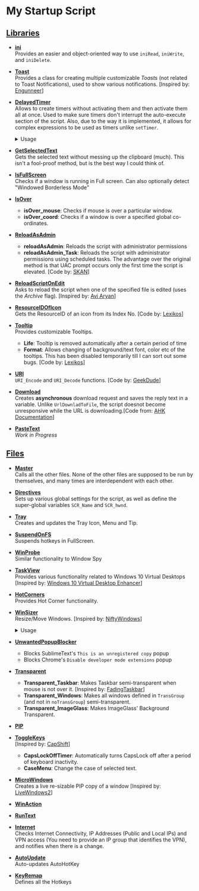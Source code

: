 # My Startup Script

<!-- ------------------------------------------------------------------------------------------------------ -->
## [Libraries](Lib)


* **[ini](Lib/INI.ahk)**  
Provides an easier and object-oriented way to use `iniRead`, `iniWrite`, and `iniDelete`.


* **[Toast](Lib/Toast.ahk)**  
Provides a class for creating multiple customizable _Toasts_ (not related to Toast Notifications), used to show various notifications.  [Inspired by: [Engunneer](https://autohotkey.com/board/topic/21510-toaster-popups/#entry140824)]


* **[DelayedTimer](Lib/DelayedTimer.ahk)**  
Allows to create timers without activating them and then activate them all at once. Used to make sure timers don't interrupt the auto-execute section of the script. Also, due to the way it is implemented, it allows for complex expressions to be used as  timers unlike `setTimer`.

    <details> <summary>Usage</summary>
        
    ```AutoHotKey
    delayedTimer.set("function1",10000)
    ; code block 1
    delayedTimer.set("function2",10000,True)
    ; code block 2
    delayedTimer.start()
    ; code block 3
    delayedTimer.firstRun()
    ```
        
    The first two lines define the timers `function1()` and `function2()` with 10s each, but don't start the timer yet. `delayedTimer.start()` tells it to start all the defined timers, and `delayedTimer.firstRun()` tells it to run all the functions whose third parameter is `True` (`function2()`) once, and then reset the list of timers. So, it is essentially the same as:

    ```AutoHotKey
    ; code block 1
    ; code block 2
    setTimer, function1, 10000
    setTimer, function2, 10000
    ;code block 3
    function2()
    ```

    By default, `setTimer` allows you to use function objects, like this:

    ```AutoHotKey
    object_name:=ObjBindMethod(class_name,function_name,arg_1, arg_2)
    ;or object_name:=Func("funcion_name").bind(arg_1, arg_2)
    setTimer, % object_name, 100
    ```
        
    However, it does **not** allow to use the object directly without defining it in a previous line, like `setTimer, % ObjBindMethod(class_name,function_name,arg_1, arg_2), 100`. However, `delayedTimer()` does allow you to use such objects directly. So, you **can** write `delayedTimer(ObjBindMethod(class_name,function_name,arg_1, arg_2), 100)`.
    </details>


* **[GetSelectedText](Lib/getSelectedText.ahk)**  
Gets the selected text without messing up the clipboard (much). This isn't a fool-proof method, but is the best way I could think of.


* **[IsFullScreen](Lib/IsFullScreen.ahk)**  
Checks if a window is running in Full screen. Can also optionally detect "Windowed Borderless Mode"


* **[IsOver](Lib/IsOver.ahk)**  
    * **isOver_mouse**: Checks if mouse is over a particular window.
    * **isOver_coord**: Checks if a window is over a specified global co-ordinates.


* **[ReloadAsAdmin](Lib/ReloadAsAdmin.ahk)**  
    * **reloadAsAdmin**: Reloads the script with administrator permissions
    * **reloadAsAdmin_Task**: Reloads the script with administrator permissions using scheduled tasks. The advantage over the original method is that UAC prompt occurs only the first time the script is elevated. [Code by: [SKAN](http://ahkscript.org/boards/viewtopic.php?t=4334)]


* **[ReloadScriptOnEdit](Lib/ReloadScriptOnEdit.ahk)**  
Asks to reload the script when one of the specified file is edited (uses the _Archive_ flag). [Inspired by: [Avi Aryan](avi-aryan.github.com/ahk/functions/ahkini.html)]


* **[ResourceIDOfIcon](Lib/ResourceIDOfIcon.ahk)**  
Gets the ResourceID of an icon from its Index No. [Code by: [Lexikos](https://autohotkey.com/board/topic/27668-how-to-get-the-icon-group-number/?p=177730)]


* **[Tooltip](Lib/ToolTip.ahk)**  
Provides customizable Tooltips.
    * **Life**: Tooltip is removed automatically after a certain period of time
    * **Format**: Allows changing of background/text font, color etc of the tooltips. This has been disabled temporarily till I can sort out some bugs. [Code by: [Lexikos](https://autohotkey.com/boards/viewtopic.php?t=4777)]


* **[URI](Lib/URI.ahk)**  
`URI_Encode` and `URI_Decode` functions. [Code by: [GeekDude](http://goo.gl/0a0iJq)]


* **[Download](Lib/Download.ahk)**  
Creates **asynchronous** download request and saves the reply text in a variable. Unlike `UrlDownladToFile`, the script doesnot become unresponsive while the URL is downloading.[Code from: [AHK Documentation](https://autohotkey.com/docs/commands/DownloadToFile.htm#Examples)]


* **[PasteText](Lib/PasteText.ahk)**  
_Work in Progress_


<!-- ------------------------------------------------------------------------------------------------------ -->
## [Files](../../)


* **[Master](Master.ahk)**  
Calls all the other files. None of the other files are supposed to be run by themselves, and many times are interdependent with each other.


* **[Directives](Directives.ahk)**  
Sets up various global settings for the script, as well as define the super-global variables `SCR_Name` and `SCR_hwnd`.


* **[Tray](Tray.ahk)**  
Creates and updates the Tray Icon, Menu and Tip.


* **[SuspendOnFS](SuspendOnFS.ahk)**  
Suspends hotkeys in FullScreen.


* **[WinProbe](WinProbe.ahk)**  
Similar functionality to Window Spy


* **[TaskView](Taskview.ahk)**  
Provides various functionality related to Windows 10 Virtual Desktops [Inspired by: [Windows 10 Virtual Desktop Enhancer](https://github.com/sdias/win-10-virtual-desktop-enhancer)]


* **[HotCorners](HotCorners.ahk)**  
Provides Hot Corner functionality.


* **[WinSizer](WinSizer.ahk)**  
Resize/Move Windows. [Inspired by: [NiftyWindows](http://www.enovatic.org/products/niftywindows/features/)]
    <details> <summary>Usage</summary>
    
    ```AutoHotKey
    #if !getkeyState("Ctrl","P")
    MButton::WinSizer.start()
    #if
    MButton Up::
    if WinSizer.end()
        return
    else
        send, {MButton}
    ```
    would enable you to use `Middle Mouse Drag` to resize/move windows, but only when `Ctrl` is not pressed. It will also send normal `MButton` when you don't drag. The window is divided into a 3x3 grid. If your mouse is in the middle cell, the window is moved. Otherwise, it is resized according to which cell the mouse is in.
</details>


* **[UnwantedPopupBlocker](UnwantedPopupBlocker.ahk)**  
    * Blocks SublimeText's `This is an unregistered copy` popup
    * Blocks Chrome's `Disable developer mode extensions` popup


* **[Transparent](Transparent.ahk)**  
    * **Transparent_Taskbar**: Makes Taskbar semi-transparent when mouse is not over it. [Inspired by: [FadingTaskbar](http://www.dcmembers.com/skrommel/download/fadingtaskbar/)]
    * **Transparent_Windows**: Makes all windows defined in `TransGroup` (and not in `noTransGroup`) semi-transparent.
    * **Transparent_ImageGlass**: Makes ImageGlass' Background Transparent.


* **[PIP](PIP.ahk)**  


* **[ToggleKeys](ToggleKeys.ahk)**  
[Inspired by: [CapShift](http://www.dcmembers.com/skrommel/download/capshift/)]
    * **CapsLockOffTimer**: Automatically turns CapsLock off after a period of keyboard inactivity.
    * **CaseMenu**: Change the case of selected text.


* **[MicroWindows](MicroWindows.ahk)**  
Creates a live re-sizable PIP copy of a window [Inspired by: [LiveWindows2](https://autohotkey.com/board/topic/71692-an-updated-livewindows-which-can-also-show-video)]


* **[WinAction](WinAction.ahk)**  

* **[RunText](RunText.ahk)**  


* **[Internet](Internet.ahk)**  
Checks Internet Connectivity, IP Addresses (Public and Local IPs) and VPN access (You need to provide an IP group that identifies the VPN), and notifies when there is a change.


* **[AutoUpdate](AutoUpdate.ahk)**  
Auto-updates AutoHotKey


* **[KeyRemap](KeyRemap.ahk)**  
Defines all the Hotkeys


